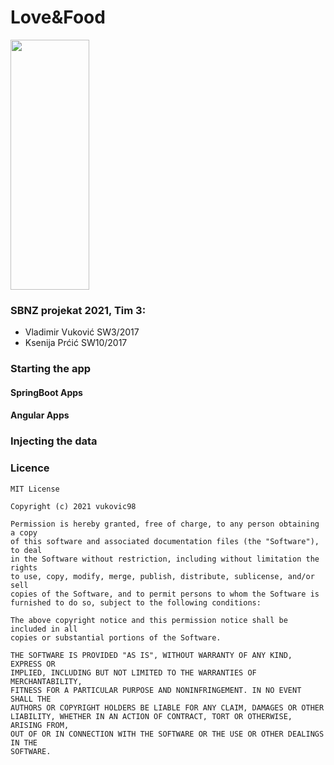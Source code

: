 # Love&Food

<img src="https://user-images.githubusercontent.com/45330563/115236782-10ec2600-a11c-11eb-8ddd-1986cbb86fcf.png" style="height:400px; width:50%">

### SBNZ projekat 2021, Tim 3:
* Vladimir Vuković SW3/2017
* Ksenija Prćić SW10/2017

### Starting the app
    
#### SpringBoot Apps
    

#### Angular Apps
    

### Injecting the data

### Licence
    MIT License

    Copyright (c) 2021 vukovic98

    Permission is hereby granted, free of charge, to any person obtaining a copy
    of this software and associated documentation files (the "Software"), to deal
    in the Software without restriction, including without limitation the rights
    to use, copy, modify, merge, publish, distribute, sublicense, and/or sell
    copies of the Software, and to permit persons to whom the Software is
    furnished to do so, subject to the following conditions:

    The above copyright notice and this permission notice shall be included in all
    copies or substantial portions of the Software.

    THE SOFTWARE IS PROVIDED "AS IS", WITHOUT WARRANTY OF ANY KIND, EXPRESS OR
    IMPLIED, INCLUDING BUT NOT LIMITED TO THE WARRANTIES OF MERCHANTABILITY,
    FITNESS FOR A PARTICULAR PURPOSE AND NONINFRINGEMENT. IN NO EVENT SHALL THE
    AUTHORS OR COPYRIGHT HOLDERS BE LIABLE FOR ANY CLAIM, DAMAGES OR OTHER
    LIABILITY, WHETHER IN AN ACTION OF CONTRACT, TORT OR OTHERWISE, ARISING FROM,
    OUT OF OR IN CONNECTION WITH THE SOFTWARE OR THE USE OR OTHER DEALINGS IN THE
    SOFTWARE.


